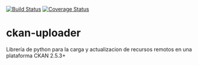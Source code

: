 [![Build Status](https://travis-ci.org/datosgobar/ckan-uploader.svg?branch=development)](https://travis-ci.org/datosgobar/ckan-uploader)
[![Coverage Status](https://coveralls.io/repos/github/datosgobar/ckan-uploader/badge.svg?branch=development)](https://coveralls.io/github/datosgobar/ckan-uploader?branch=development)
# ckan-uploader
Librería de python para la carga y actualizacion de recursos remotos en una plataforma CKAN 2.5.3+
